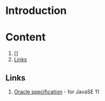 # Introduction

# Content
1. []
2. [Links](#links)

## Links
1. [Oracle specification](https://docs.oracle.com/javase/specs/jvms/se11/html/index.html) - for JavaSE 11
